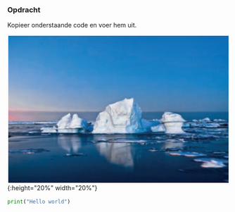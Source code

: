 ### Opdracht
Kopieer onderstaande code en voer hem uit.

![ijsberg](media/ijsberg.PNG){:height="20%" width="20%"}

```python
print("Hello world")
```
